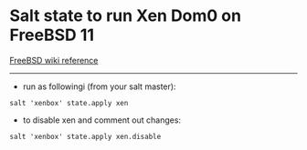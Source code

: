 Salt state to run Xen Dom0 on FreeBSD 11
====
  
[FreeBSD wiki reference](https://wiki.freebsd.org/Xen)


***


* run as followingi (from your salt master): 

`salt 'xenbox' state.apply xen` 

* to disable xen and comment out changes: 

`salt 'xenbox' state.apply xen.disable`
 
